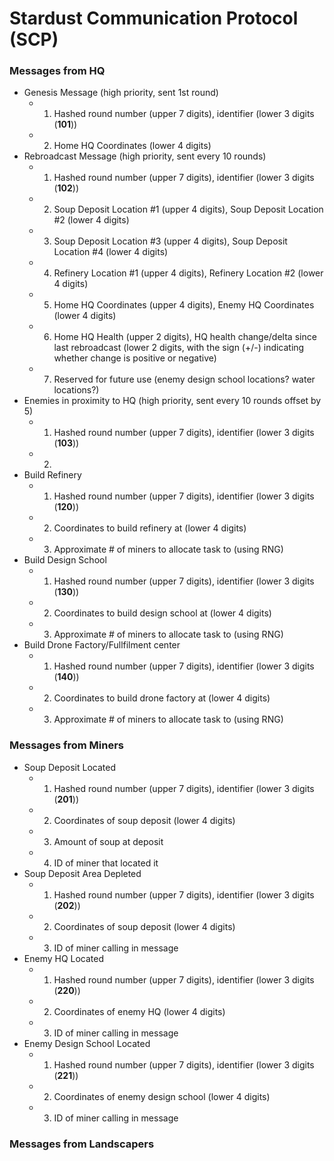 # Stardust Communication Protocol (SCP)

### Messages from HQ

- Genesis Message (high priority, sent 1st round)
  - 1) Hashed round number (upper 7 digits), identifier (lower 3 digits (**101**))
  - 2) Home HQ Coordinates (lower 4 digits)
- Rebroadcast Message (high priority, sent every 10 rounds)
  - 1) Hashed round number (upper 7 digits), identifier (lower 3 digits (**102**))
  - 2) Soup Deposit Location #1 (upper 4 digits), Soup Deposit Location #2 (lower 4 digits)
  - 3) Soup Deposit Location #3 (upper 4 digits), Soup Deposit Location #4 (lower 4 digits)
  - 4) Refinery Location #1 (upper 4 digits), Refinery Location #2 (lower 4 digits)
  - 5) Home HQ Coordinates (upper 4 digits), Enemy HQ Coordinates (lower 4 digits)
  - 6) Home HQ Health (upper 2 digits), HQ health change/delta since last rebroadcast (lower 2 digits, with the sign (+/-) indicating whether change is positive or negative)
  - 7) Reserved for future use (enemy design school locations? water locations?)
- Enemies in proximity to HQ (high priority, sent every 10 rounds offset by 5)
  - 1) Hashed round number (upper 7 digits), identifier (lower 3 digits (**103**))
  - 2) 
- Build Refinery
  - 1) Hashed round number (upper 7 digits), identifier (lower 3 digits (**120**))
  - 2) Coordinates to build refinery at (lower 4 digits)
  - 3) Approximate # of miners to allocate task to (using RNG)
- Build Design School
  - 1) Hashed round number (upper 7 digits), identifier (lower 3 digits (**130**))
  - 2) Coordinates to build design school at (lower 4 digits)
  - 3) Approximate # of miners to allocate task to (using RNG)
- Build Drone Factory/Fullfilment center
  - 1) Hashed round number (upper 7 digits), identifier (lower 3 digits (**140**))
  - 2) Coordinates to build drone factory at (lower 4 digits)
  - 3) Approximate # of miners to allocate task to (using RNG)

### Messages from Miners

- Soup Deposit Located
  - 1) Hashed round number (upper 7 digits), identifier (lower 3 digits (**201**))
  - 2) Coordinates of soup deposit (lower 4 digits)
  - 3) Amount of soup at deposit
  - 4) ID of miner that located it
- Soup Deposit Area Depleted
  - 1) Hashed round number (upper 7 digits), identifier (lower 3 digits (**202**))
  - 2) Coordinates of soup deposit (lower 4 digits)
  - 3) ID of miner calling in message
- Enemy HQ Located
  - 1) Hashed round number (upper 7 digits), identifier (lower 3 digits (**220**))
  - 2) Coordinates of enemy HQ (lower 4 digits)
  - 3) ID of miner calling in message
- Enemy Design School Located
  - 1) Hashed round number (upper 7 digits), identifier (lower 3 digits (**221**))
  - 2) Coordinates of enemy design school (lower 4 digits)
  - 3) ID of miner calling in message

### Messages from Landscapers





